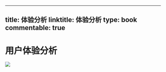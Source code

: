 
---
title: 体验分析
linktitle: 体验分析
type: book
commentable: true
---

# 用户体验分析

![](https://i.postimg.cc/8znzkZkr/image.png)

    